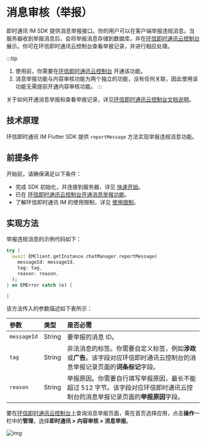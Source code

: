 # 消息审核（举报）

<Toc />

即时通讯 IM SDK 提供消息举报接口。你的用户可以在客户端举报违规消息。当服务器收到举报消息后，会将举报消息存储到数据库，并在[环信即时通讯云控制台](https://console.easemob.com/user/login)展示。你可在环信即时通讯云控制台查看举报记录，并进行相应处理。

:::tip
1. 使用前，你需要在[环信即时通讯云控制台](https://console.easemob.com/user/login) 开通该功能。
2. 消息举报功能与内容审核功能为两个独立的功能，没有任何关联，因此使用该功能无需提前开通内容审核功能。
:::

关于如何开通消息举报和查看举报记录，详见[环信即时通讯云控制台文档说明](/product/enable_and_configure_IM.html#消息举报)。

## 技术原理

环信即时通讯 IM Flutter SDK 提供 `reportMessage` 方法实现举报违规消息功能。

## 前提条件

开始前，请确保满足以下条件：

- 完成 SDK 初始化，并连接到服务器，详见 [快速开始](quickstart.html)。
- 已在 [环信即时通讯云控制台开通消息举报功能](/product/enable_and_configure_IM.html#消息举报)。
- 了解环信即时通讯 IM 的使用限制，详见 [使用限制](/product/limitation.html)。

## 实现方法

举报违规消息的示例代码如下：

```dart
try {
  await EMClient.getInstance.chatManager.reportMessage(
    messageId: messageId,
    tag: tag,
    reason: reason,
  );
} on EMError catch (e) {

}
```

该方法传入的参数描述如下表所示：

| 参数       | 类型   | 是否必需 | 
| :--------- | :----- | :------- | 
| `messageId`     | String | 要举报的消息 ID。 | 
| `tag` | String | 非法消息的标签。你需要自定义标签，例如**涉政**或**广告**。该字段对应环信即时通讯云控制台的消息举报记录页面的**词条标记**字段。 | 
| `reason` | String | 举报原因。你需要自行填写举报原因，最长不能超过 512 字节。该字段对应环信即时通讯云控制台的消息举报记录页面的**举报原因**字段。 |

要在[环信即时通讯云控制台](https://console.easemob.com/user/login)上查询消息举报页面，需在首页选择应用，点击**操作**一栏中的**管理**，选择**即时通讯 > 内容审核 > 消息举报**。

![img](/images/android/message_report.png)